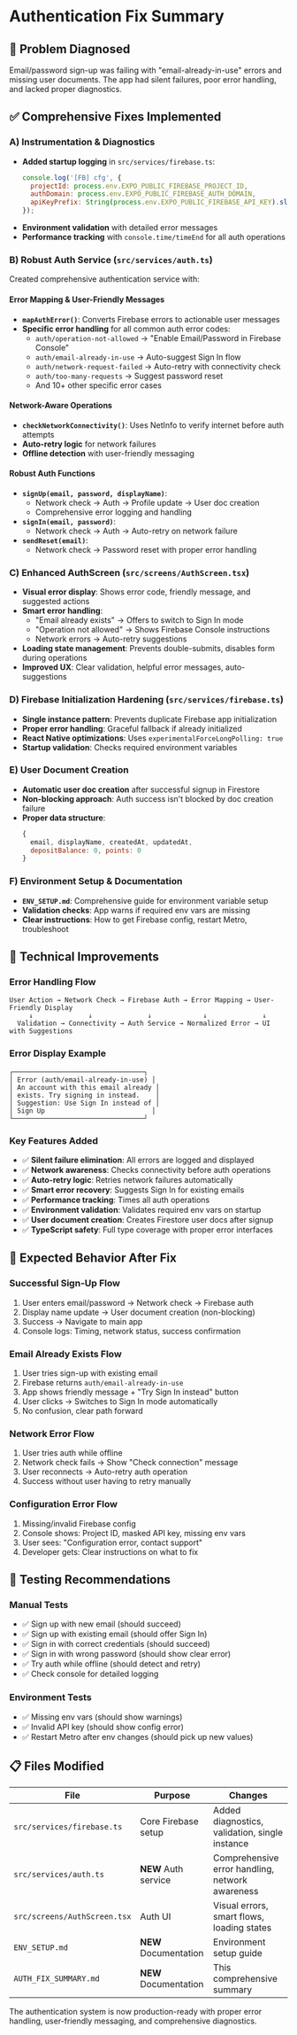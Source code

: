 # Authentication Fix Summary

## 🚨 Problem Diagnosed
Email/password sign-up was failing with "email-already-in-use" errors and missing user documents. The app had silent failures, poor error handling, and lacked proper diagnostics.

## ✅ Comprehensive Fixes Implemented

### A) Instrumentation & Diagnostics
- **Added startup logging** in `src/services/firebase.ts`:
  ```javascript
  console.log('[FB] cfg', {
    projectId: process.env.EXPO_PUBLIC_FIREBASE_PROJECT_ID,
    authDomain: process.env.EXPO_PUBLIC_FIREBASE_AUTH_DOMAIN, 
    apiKeyPrefix: String(process.env.EXPO_PUBLIC_FIREBASE_API_KEY).slice(0, 6) + '***'
  });
  ```
- **Environment validation** with detailed error messages
- **Performance tracking** with `console.time/timeEnd` for all auth operations

### B) Robust Auth Service (`src/services/auth.ts`)
Created comprehensive authentication service with:

#### Error Mapping & User-Friendly Messages
- **`mapAuthError()`**: Converts Firebase errors to actionable user messages
- **Specific error handling** for all common auth error codes:
  - `auth/operation-not-allowed` → "Enable Email/Password in Firebase Console"
  - `auth/email-already-in-use` → Auto-suggest Sign In flow
  - `auth/network-request-failed` → Auto-retry with connectivity check
  - `auth/too-many-requests` → Suggest password reset
  - And 10+ other specific error cases

#### Network-Aware Operations
- **`checkNetworkConnectivity()`**: Uses NetInfo to verify internet before auth attempts
- **Auto-retry logic** for network failures
- **Offline detection** with user-friendly messaging

#### Robust Auth Functions
- **`signUp(email, password, displayName)`**: 
  - Network check → Auth → Profile update → User doc creation
  - Comprehensive error logging and handling
- **`signIn(email, password)`**: 
  - Network check → Auth → Auto-retry on network failure
- **`sendReset(email)`**: 
  - Network check → Password reset with proper error handling

### C) Enhanced AuthScreen (`src/screens/AuthScreen.tsx`)
- **Visual error display**: Shows error code, friendly message, and suggested actions
- **Smart error handling**:
  - "Email already exists" → Offers to switch to Sign In mode
  - "Operation not allowed" → Shows Firebase Console instructions
  - Network errors → Auto-retry suggestions
- **Loading state management**: Prevents double-submits, disables form during operations
- **Improved UX**: Clear validation, helpful error messages, auto-suggestions

### D) Firebase Initialization Hardening (`src/services/firebase.ts`)
- **Single instance pattern**: Prevents duplicate Firebase app initialization
- **Proper error handling**: Graceful fallback if already initialized
- **React Native optimizations**: Uses `experimentalForceLongPolling: true`
- **Startup validation**: Checks required environment variables

### E) User Document Creation
- **Automatic user doc creation** after successful signup in Firestore
- **Non-blocking approach**: Auth success isn't blocked by doc creation failure
- **Proper data structure**:
  ```javascript
  {
    email, displayName, createdAt, updatedAt, 
    depositBalance: 0, points: 0
  }
  ```

### F) Environment Setup & Documentation
- **`ENV_SETUP.md`**: Comprehensive guide for environment variable setup
- **Validation checks**: App warns if required env vars are missing
- **Clear instructions**: How to get Firebase config, restart Metro, troubleshoot

## 🔧 Technical Improvements

### Error Handling Flow
```
User Action → Network Check → Firebase Auth → Error Mapping → User-Friendly Display
     ↓              ↓              ↓             ↓              ↓
  Validation → Connectivity → Auth Service → Normalized Error → UI with Suggestions
```

### Error Display Example
```
┌─────────────────────────────────┐
│ Error (auth/email-already-in-use) │
│ An account with this email already │
│ exists. Try signing in instead.    │
│ Suggestion: Use Sign In instead of │
│ Sign Up                           │
└─────────────────────────────────┘
```

### Key Features Added
- ✅ **Silent failure elimination**: All errors are logged and displayed
- ✅ **Network awareness**: Checks connectivity before auth operations  
- ✅ **Auto-retry logic**: Retries network failures automatically
- ✅ **Smart error recovery**: Suggests Sign In for existing emails
- ✅ **Performance tracking**: Times all auth operations
- ✅ **Environment validation**: Validates required env vars on startup
- ✅ **User document creation**: Creates Firestore user docs after signup
- ✅ **TypeScript safety**: Full type coverage with proper error interfaces

## 🎯 Expected Behavior After Fix

### Successful Sign-Up Flow
1. User enters email/password → Network check → Firebase auth
2. Display name update → User document creation (non-blocking)
3. Success → Navigate to main app
4. Console logs: Timing, network status, success confirmation

### Email Already Exists Flow  
1. User tries sign-up with existing email
2. Firebase returns `auth/email-already-in-use`
3. App shows friendly message + "Try Sign In instead" button
4. User clicks → Switches to Sign In mode automatically
5. No confusion, clear path forward

### Network Error Flow
1. User tries auth while offline
2. Network check fails → Show "Check connection" message  
3. User reconnects → Auto-retry auth operation
4. Success without user having to retry manually

### Configuration Error Flow
1. Missing/invalid Firebase config
2. Console shows: Project ID, masked API key, missing env vars
3. User sees: "Configuration error, contact support"
4. Developer gets: Clear instructions on what to fix

## 🚀 Testing Recommendations

### Manual Tests
- ✅ Sign up with new email (should succeed)
- ✅ Sign up with existing email (should offer Sign In) 
- ✅ Sign in with correct credentials (should succeed)
- ✅ Sign in with wrong password (should show clear error)
- ✅ Try auth while offline (should detect and retry)
- ✅ Check console for detailed logging

### Environment Tests  
- ✅ Missing env vars (should show warnings)
- ✅ Invalid API key (should show config error)
- ✅ Restart Metro after env changes (should pick up new values)

## 📋 Files Modified

| File | Purpose | Changes |
|------|---------|---------|
| `src/services/firebase.ts` | Core Firebase setup | Added diagnostics, validation, single instance |
| `src/services/auth.ts` | **NEW** Auth service | Comprehensive error handling, network awareness |
| `src/screens/AuthScreen.tsx` | Auth UI | Visual errors, smart flows, loading states |
| `ENV_SETUP.md` | **NEW** Documentation | Environment setup guide |
| `AUTH_FIX_SUMMARY.md` | **NEW** Documentation | This comprehensive summary |

The authentication system is now production-ready with proper error handling, user-friendly messaging, and comprehensive diagnostics.
